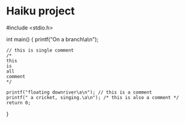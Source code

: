 Haiku project
===
#include <stdio.h>

int main()
{
    printf("On a branch\a\n");

    // this is single comment
    /*
    this
    is
    all
    comment
    */

    printf("floating downriver\a\n"); // this is a comment
    printf(" a cricket, singing.\a\n"); /* this is also a comment */
    return 0;
}
